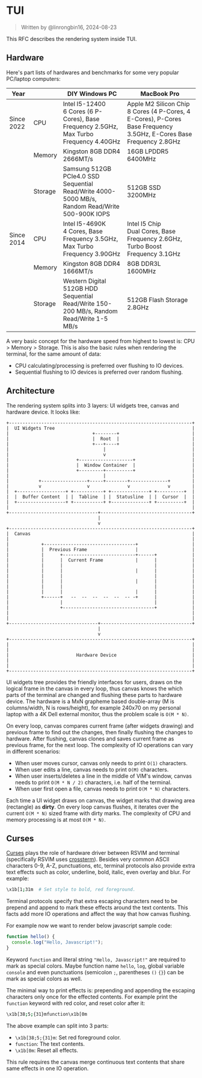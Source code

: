 # TUI

> Written by @linrongbin16, 2024-08-23

This RFC describes the rendering system inside TUI.

## Hardware

Here's part lists of hardwares and benchmarks for some very popular PC/laptop computers:

| Year       |         | DIY Windows PC                                                                                      | MacBook Pro                                                                                                            |
| ---------- | ------- | --------------------------------------------------------------------------------------------------- | ---------------------------------------------------------------------------------------------------------------------- |
| Since 2022 | CPU     | Intel I5-12400<br/>6 Cores (6 P-Cores), Base Frequency 2.5GHz, Max Turbo Frequency 4.40GHz          | Apple M2 Silicon Chip<br/>8 Cores (4 P-Cores, 4 E-Cores), P-Cores Base Frequency 3.5GHz, E-Cores Base Frequency 2.8GHz |
|            | Memory  | Kingston 8GB DDR4<br/>2666MT/s                                                                      | 16GB LPDDR5<br/>6400MHz                                                                                                |
|            | Storage | Samsung 512GB PCIe4.0 SSD<br/>Sequential Read/Write 4000-5000 MB/s, Random Read/Write 500-900K IOPS | 512GB SSD<br/>3200MHz                                                                                                  |
| Since 2014 | CPU     | Intel I5-4690K<br/>4 Cores, Base Frequency 3.5GHz, Max Turbo Frequency 3.90GHz                      | Intel I5 Chip<br/>Dual Cores, Base Frequency 2.6GHz, Turbo Boost Frequency 3.1GHz                                      |
|            | Memory  | Kingston 8GB DDR4<br/>1666MT/s                                                                      | 8GB DDR3L<br/>1600MHz                                                                                                  |
|            | Storage | Western Digital 512GB HDD<br/>Sequential Read/Write 150-200 MB/s, Random Read/Write 1-5 MB/s        | 512GB Flash Storage<br/>2.8GHz                                                                                         |

A very basic concept for the hardware speed from highest to lowest is: CPU > Memory > Storage. This is also the basic rules when rendering the terminal, for the same amount of data:

- CPU calculating/processing is preferred over flushing to IO devices.
- Sequential flushing to IO devices is preferred over random flushing.

## Architecture

The rendering system splits into 3 layers: UI widgets tree, canvas and hardware device. It looks like:

```text
+--------------------------------------------------------------------+
|  UI Widgets Tree                                                   |
|                               +--------+                           |
|                               |  Root  |                           |
|                               +---+----+                           |
|                                   |                                |
|                                   v                                |
|                         +--------------------+                     |
|                         |  Window Container  |                     |
|                         +---------+----------+                     |
|                                   |                                |
|           +-----------------+-----+--------+--------------+        |
|           v                 v              v              v        |
|  +------------------+ +-----------+ +--------------+ +----------+  |
|  |  Buffer Content  | |  Tabline  | |  Statusline  | |  Cursor  |  |
|  +------------------+ +-----------+ +--------------+ +----------+  |
|                                                                    |
+---------------------------------+----------------------------------+
                                  |
                                  v
+--------------------------------------------------------------------+
|  Canvas                                                            |
|                                                                    |
|            +----------------------------------+                    |
|            |  Previous Frame                  |                    |
|            |      +---------------------------+------+             |
|            |      |  Current Frame            |      |             |
|            |      |                                  |             |
|            |      |                           |      |             |
|            |      |                                  |             |
|            |      |                           |      |             |
|            |      |                                  |             |
|            |      |                           |      |             |
|            +------+   --  --  --  --  --  -- -+      |             |
|                   |                                  |             |
|                   +----------------------------------+             |
|                                                                    |
|                                                                    |
+---------------------------------+----------------------------------+
                                  |
                                  v
+--------------------------------------------------------------------+
|                                                                    |
|                                                                    |
|                         Hardware Device                            |
|                                                                    |
|                                                                    |
+--------------------------------------------------------------------+
```

<!-- https://asciiflow.com/#/share/eJztWDtvwjAQ%2FiuWZ6aqDDCWqmq3ilKxZHEbgyJRR3ISHkJIiLlDhqjKj2DsyK%2Fhl%2FTCoyLg%2BEFCWqFYJ%2Bycz5%2FvZfvEFDPyQXETtymzKXdYH9fwgEwoB97UwkPKPcdlFm7e1Cw8hr5Rv4XRJOE06jDy6diHDwuvo891NL8iCi2LraMFQq9PqOvYfep7qMMpReYNYPZgCjmJD8NCNgCJtuv6u2EBgNGBisu0xnEBG%2FxqrRTRh%2Fta5YfLne7icOpsDHNdh9nuCLVc5hOHUZ7tIx3ASKroUmWJOMwlBPjcGJxa9J3DfGFQheoK8u6EJ2McgOZIv1Bzsa6c2YLwyAz4uQt6PUjhJJkp291Mm4kOeRtAdh9wXnziB94RsxVwz90fgRS4PLElFGsu1pUzWxCbnR5l24Od7Q4jMjoweSgGo7SM13CRHpT64dhCXW8t1CJsSDwNL2Q78RKZvUgzS%2FO%2B8BHPUAo%2BnzkdOm7goQcOZbdwpRng5cxdqc1VqbW9mnlyp5%2FYmxYzA1W1IiErPf9WT%2BGTtdpMJWPtftPFBltn2C43SguwnFd4flyXX%2F7ezQtWlSeZrSpPpBT%2B88zOBnsk3B4RTtE9VAbv0v%2BWqgNcMsUWnuHZD9n8qZs%3D) -->

UI widgets tree provides the friendly interfaces for users, draws on the logical frame in the canvas in every loop, thus canvas knows the which parts of the terminal are changed and flushing these parts to hardware device. The hardware is a MxN grapheme based double-array (M is columns/width, N is rows/height), for example 240x70 on my personal laptop with a 4K Dell external monitor, thus the problem scale is `O(M * N)`.

On every loop, canvas compares current frame (after widgets drawing) and previous frame to find out the changes, then finally flushing the changes to hardware. After flushing, canvas clones and saves current frame as previous frame, for the next loop. The complexity of IO operations can vary in different scenarios:

- When user moves cursor, canvas only needs to print `O(1)` characters.
- When user edits a line, canvas needs to print `O(M)` characters.
- When user inserts/deletes a line in the middle of VIM's window, canvas needs to print `O(M * N / 2)` characters, i.e. half of the terminal.
- When user first open a file, canvas needs to print `O(M * N)` characters.

Each time a UI widget draws on canvas, the widget marks that drawing area (rectangle) as **dirty**. On every loop canvas flushes, it iterates over the current `O(M * N)` sized frame with dirty marks. The complexity of CPU and memory processing is at most `O(M * N)`.

## Curses

[Curses](<https://en.wikipedia.org/wiki/Curses_(programming_library)>) plays the role of hardware driver between RSVIM and terminal (specifically RSVIM uses [crossterm](https://github.com/crossterm-rs/crossterm)). Besides very common ASCII characters 0-9, A-Z, punctuations, etc, terminal protocols also provide extra text effects such as color, underline, bold, italic, even overlay and blur. For example:

```bash
\x1b[1;31m  # Set style to bold, red foreground.
```

Terminal protocols specify that extra escaping characters need to be prepend and append to mark these effects around the text contents. This facts add more IO operations and affect the way that how canvas flushing.

For example now we want to render below javascript sample code:

```javascript
function hello() {
  console.log("Hello, Javascript!");
}
```

Keyword `function` and literal string `"Hello, Javascript!"` are required to mark as special colors. Maybe function name `hello`, `log`, global variable `console` and even punctuations (semicolon `;`, parentheses `()` `{}`) can be mark as special colors as well.

The minimal way to print effects is: prepending and appending the escaping characters only once for the effected contents. For example print the `function` keyword with red color, and reset color after it:

```bash
\x1b[38;5;{31}mfunction\x1b[0m
```

The above example can split into 3 parts:

- `\x1b[38;5;{31}m`: Set red foreground color.
- `function`: The text contents.
- `\x1b[0m`: Reset all effects.

This rule requires the canvas merge continuous text contents that share same effects in one IO operation.
